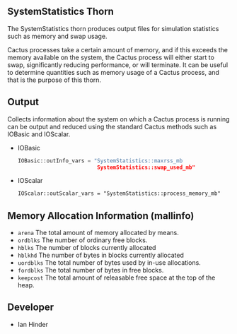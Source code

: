 ## SystemStatistics Thorn

The SystemStatistics thorn produces output files for simulation statistics such as memory and swap usage.

Cactus processes take a certain amount of memory, and if this exceeds the memory available on the system, the Cactus process will either start to swap, significantly reducing performance, or will terminate. It can be useful to determine quantities such as memory usage of a Cactus process, and that is the purpose of this thorn.

## Output

Collects information about the system on which a Cactus process is running can be output and reduced using the standard Cactus methods such as IOBasic and IOScalar.

- IOBasic
	```python
	IOBasic::outInfo_vars = "SystemStatistics::maxrss_mb
							 SystemStatistics::swap_used_mb"
	```
- IOScalar
	```txt
	IOScalar::outScalar_vars = "SystemStatistics::process_memory_mb"
	```

## Memory Allocation Information (mallinfo)

- `arena` The total amount of memory allocated by means.
- `ordblks` The number of ordinary free blocks.
- `hblks` The number of blocks currently allocated
- `hblkhd` The number of bytes in blocks currently allocated
- `uordblks` The total number of bytes used by in-use allocations.
- `fordblks` The total number of bytes in free blocks.
- `keepcost` The total amount of releasable free space at the top of the heap.

## Developer

- Ian Hinder
